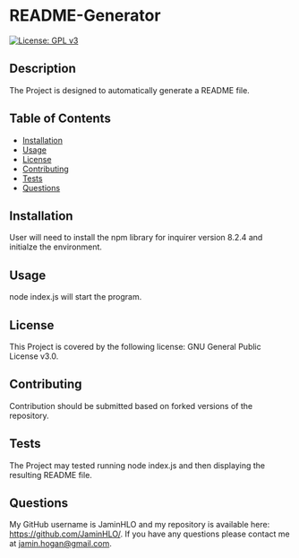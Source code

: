 # README-Generator

[![License: GPL v3](https://img.shields.io/badge/License-GPLv3-blue.svg)](https://www.gnu.org/licenses/gpl-3.0)

## Description
    
The Project is designed to automatically generate a README file.
    
## Table of Contents

- [Installation](#installation)
- [Usage](#usage)
- [License](#license)
- [Contributing](#contributing)
- [Tests](#tests)
- [Questions](#questions)

## Installation

User will need to install the npm library for inquirer version 8.2.4 and initialze the environment.

## Usage

node index.js will start the program.

## License

This Project is covered by the following license: GNU General Public License v3.0.

## Contributing

Contribution should be submitted based on forked versions of the repository.

## Tests

The Project may tested running node index.js and then displaying the resulting README file.

## Questions

My GitHub username is JaminHLO and my repository is available here: <https://github.com/JaminHLO/>.
If you have any questions please contact me at <jamin.hogan@gmail.com>.